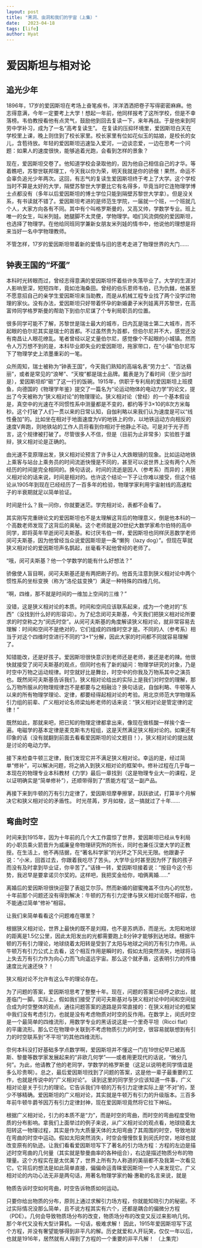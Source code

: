 ```yaml
---
layout: post
title: "黑洞、虫洞和我们的宇宙（上集）"
date:   2023-04-18
tags: [life]
author: Hyat
---
```

# 爱因斯坦与相对论

## 追光少年
1896年，17岁的爱因斯坦在考场上奋笔疾书，洋洋洒洒把卷子写得密密麻麻。他志得意满，今年一定要考上大学！想起一年前，他同样报考了这所学校，但是不幸落榜。韦伯教授看他有点灵气，鼓励他到回去复读一下，来年再战。于是他来到阿劳中学补习，成为了一名“高考复读生”。
在复读的压抑环境里，爱因斯坦白天在学校里上课，晚上则住到了校长家里。校长家里有位如花似玉的姑娘，是校长的女儿，含苞待放。年轻的爱因斯坦迅速坠入爱河，一边谈恋爱，一边在思考一个问题：如果人的速度很快，能够追着光跑，会看到怎样的景象？

现在，爱因斯坦交卷了。他知道学校会录取他的，因为他自己相信自己的才华。等着瞧吧，苏黎世联邦理工，今天我以你为荣，明天我就是你的骄傲！果然，命运不会辜负追光少年两次。这回，有志气的复读生爱因斯坦终于考上了大学。这个学校当时不算是太好的大学，隔壁苏黎世大学要比它有名得多，毕竟当时它连物理学博士点都没有（多年以后爱因斯坦的博士学位只能到隔壁苏黎世大学拿）。但是没关系，有书读就不错了。爱因斯坦考进的是师范生学院，一届就一个班，一个班就几个人，大家方向各有不同。其中有个叫格罗斯曼的，又高又帅，学数学专业。班上唯一的女生，叫米列娃。她腿脚不太灵便，学物理学。咱们风流倜傥的爱因斯坦，也选择了物理学。在他给同班同学兼新女朋友米列娃的情书中，他说他的理想是将来当好一名中学物理教师。

不管怎样，17岁的爱因斯坦带着新的爱情与旧的思考走进了物理世界的大门……

## 钟表王国的“坏蛋”

本科时光转眼而过，曾经志得意满的爱因斯坦怀着些许失落毕业了。大学的生涯对人影响至深，短短四年，竟如沧海桑田。曾经的伯乐恩师韦伯，已为仇雠，他甚至不愿意招自己的亲学生爱因斯坦来当助教，而是从机械工程专业找了两个没学过物理的家伙。没有办法，爱因斯坦只好带着怀孕的新婚妻子米列娃离开苏黎世，在高富帅同学格罗斯曼的帮助下到伯尔尼谋了个专利局职员的位置。

很多同学可能不了解，苏黎世是瑞士最大的城市，日内瓦是瑞士第二大城市，而不起眼的伯尔尼其实是瑞士的首都。不过虽然贵为首都，但伯尔尼并不大，感觉还没有南昌让人眼花缭乱。笔者曾经以足丈量伯尔尼，感觉像个不起眼的小城镇。然而令人万万想不到的是，本科毕业即失业的爱因斯坦，拖家带口，在“小镇”伯尔尼写下了物理学史上浓墨重彩的一笔。

众所周知，瑞士被称为“钟表王国”，今天我们熟知的高端名表“劳力士”、“百达翡丽”，或者是常见的“浪琴”、“天梭”都是瑞士品牌。戴表是为了看时间（至少当时是），爱因斯坦却“砸”了这一行的饭碗。1915年，供职于专利局的爱因斯坦上班摸鱼，向德国的《物理学年鉴》提交了一篇名为“论运动物体的电动力学”的论文，提出了今天被称为“狭义相对论”的物理理论。狭义相对论（曾经）的一个基本假设是，真空中的光速在不同惯性系中测量都是不变的，都约等于3×10的8次方米每秒。这个打破了人们一贯以来的日常认知，自伽利略以来我们认为速度是可以“线性叠加”的。比如坐在相对于地面速度为V的地铁上的你，以地铁运动方向相反的速度V奔跑，则地铁站的工作人员将看到你相对于他静止不动。可是对于光子而言，这个规律被打破了。尽管很多人不信，但是（目前为止非常多）实验胜于雄辩，狭义相对论是正确的。

由光速不变原理出发，狭义相对论预言了许多让人大跌眼镜的现象。比如运动地铁上乘客与站台上乘务员的时间流逝快慢是不同的，甚至可以说世界上没有两个人所经历的时间是完全相同的。换句话说，时间的流逝是因人（参考系）而异的；用狭义相对论的话来说，时间是相对的。也许这个结论一下子让你难以接受，但这个结论从1905年到现在已经经历了一百多年的检验，物理学家利用宇宙射线的高速粒子的半衰期就足以简单验证。

时间是什么？我一问你，你就要迷茫。学完相对论，表都不会看了。

其实刚写完重磅论文的爱因斯坦也不是太理解这背后的物理意义，倒是他本科的一个高数老师发现了这背后的奥秘。这个老师就是20世纪大数学家希尔伯特的高中同学，即将英年早逝闵可夫斯基。和讨厌韦伯一样，爱因斯坦也同样厌恶数学老师闵可夫斯基，因为他曾经当众说爱因斯坦是一条“懒狗（lazy dog）”。但现在草就狭义相对论的爱因斯坦声名鹊起，丝毫看不起他曾经的老师了。

“哦，闵可夫斯基？他一个学数学的能有什么好想法？”

骄傲使人盲目啊，闵可夫斯基还是有两把刷子的。他首先注意到狭义相对论中两个惯性系的坐标变换（称为“洛伦兹变换”）满足一种特殊的四维几何。

“啊，四维，那不就是时间的一维加上空间的三维？”

没错，这是狭义相对论的本质。时间和空间应该联系起来，成为一个绝对的“东西”（没找到什么好的形容词）。为了纪念闵可夫斯基，今天我们把狭义相对论所要求的时空称之为“闵氏时空”。从闵可夫斯基的角度解读狭义相对论，就非常容易去理解：时间和空间不是绝对的，它们组成的四维时空才是。不同的人（参考系）相当于对这个四维时空进行不同的“3+1”分解，因此大家的时间都不同就容易理解了。

知错能改，还是好孩子。爱因斯坦很快意识到老师还是老师，姜还是老的辣。他很快就接受了闵可夫斯基的观点，但同时也有了新的疑问：物理学研究的对象，乃是时空中万物之运动规律。时空就好比是舞台，时空中的你我及万物系其中之演员也。既然闵可夫斯基告诉我们，狭义相对论给出的实际上是我们对时空的理解，那么万物所服从的物理规律岂不是都要与之相融洽？换句话说，自伽利略、牛顿等人以来的所有物理学理论、定律，都要经得起相对论的考验。用北京师范大学物理系引力组的前辈、广义相对论名师梁灿彬老师的话来说：“狭义相对论是管定律的定律！”

既然如此，那就来吧，把已知的物理定律都拿出来，像现在做核酸一样挨个查一遍。电磁学的基本定律是麦克斯韦方程组，这是天然满足狭义相对论的。如果还有印象的话（没有就翻到前面去看看爱因斯坦的论文题目！），狭义相对论的提出就是讨论的电动力学。

接下来检查牛顿三定律，我们发现它并不满足狭义相对论。幸运的是，经过简单“修补”，可以解决问题，将之纳入到狭义相对论的框架中。修补过程在几乎每一本现在的物理专业本科教材《力学》最后一章找到（这是物理专业大一的课程，足以证明确实是“简单修补”），还顺带得到了“质能方程”这一副产品。

再接下来到牛顿的万有引力定律了，爱因斯坦摩拳擦掌，跃跃欲试，打算半个月解决它和狭义相对论的矛盾性。
时光荏苒，岁月如梭，这一搞就过了十年……

## 弯曲时空

时间来到1915年，因为十年前的几个大工作震惊了世界，爱因斯坦已经从专利局的小职员乘火箭晋升为威廉皇帝物理研究所的所长，同时也兼任汉堡大学的正教授。在生活上，他不再拮据，在“著名科学家”的光环之下风光无限。他跟妻子说：“小米，回首过去，你跟着我吃尽了苦头。大学毕业时甚至因为怀了我的孩子而没有及时拿到毕业证，你辛苦了。”话锋一转，爱因斯坦接着说：“按目今这个形势，我迟早是要拿诺贝尔奖的。这样吧，我把奖金给你，咱俩离婚……”

离婚后的爱因斯坦很快迎娶了表姐艾尔莎。然而新婚的甜蜜掩盖不住内心的忧愁，十年前那个问题还没有得到解决：牛顿的万有引力定律与狭义相对论既不相容，也不能通过简单“修补”相容。

让我们来简单看看这个问题难在哪里？

根据狭义相对论，世界上最快的既不是刘翔，也不是苏炳添，而是光。太阳和地球的距离是1.5亿公里，因此太阳发出的光都需要跑上8分钟才能够到达地球。根据牛顿的万有引力理论，地球绕着太阳转是受到了太阳与地球之间的万有引力作用。从牛顿万有引力公式上去看，这个相互作用是瞬时的，假如太阳突然消失，地球将马上失去万有引力作为向心力而飞向遥远宇宙。那么这个就矛盾，这表明引力的传播速度比光速还快？！

狭义相对论不允许有这么牛的理论存在。

为了问题的答案，爱因斯坦思考了整整十年。现在，问题的答案已经呼之欲出，就差临门一脚。实际上，假如我们接受了闵可夫斯基对与狭义相对论中时间和空间组合成为时空整体的观点，通往问题答案的道路是异常直接的：在狭义相对论的框架中我们没有考虑引力，也就是没有考虑物质对时空的反作用。在数学上，闵氏时空是一个最简单的四维流形，用数学专业的黑话说这是一个里奇平坦（Ricci flat）的平庸流形。那么它在物理中关联到不考虑物质引力的时空，很容易就联想到有引力的时空联系到“不平坦”的其他四维流形。

奈何本科没打好基础多学点数学啊，爱因斯坦并不懂这一门在19世纪早已被高斯、黎曼等数学家发展起来的“非欧几何学”——或者用更现代的话说，“微分几何”。为此，他请教了他的老同学，学数学的格罗斯曼（这足以说明老同学情谊是多么珍贵啊）。总之，最后爱因斯坦找到了问题的答案，这是他一辈子最重要的工作，也就是传说中的“广义相对论”。
读到这里的同学至少应该知道一件事，广义相对论是关于引力的理论。它告诉我们牛顿的万有引力定律实际上是“不对”的，至少不够精确。爱因斯坦的广义相对论，其实就是牛顿万有引力的升级版本。三百多年前牛顿牛爵爷因万有引力定律封神，现在爱因斯坦竟然将它拉下神坛。

根据广义相对论，引力的本质不是“力”，而是时空的弯曲，而时空的弯曲程度受物质的分布影响。拿我们上面举过的例子来说，从广义相对论的观点看，地球绕着太阳转这一物理过程，其实是作为大质量天体的太阳弯曲了其周围的时空，导致地球在弯曲的时空中运动。假如太阳突然消失，时空会慢慢恢复到闵氏时空，地球也就改变原有的轨迹。让我们看看爱因斯坦写下了著名的引力场方程：方程的左边是描述时空弯曲的几何量（其实就是黎曼曲率的各种组合），右边是描述物质分布的物理量。这个方程实在是太优美了，世界上所有为人称道的美丽都不及我第一次看见它。它背后的想法是如此简单直接，偏偏命运青睐爱因斯坦一个人来发现它。广义相对论的内功心法无非是两句话，用著名物理学家约翰·惠勒的名言来说，就是

物质告诉时空如何弯曲，时空告诉物质如何运动。

只要你给出物质的分布，原则上通过求解引力场方程，你就能知晓引力的秘密。不过实际情况没那么简单，且不说方程其实有六个，还都是耦合的偏微分方程（PDE）。几何会导致物质场分布的改变，物质场分布的改变又反过来影响几何。那个年代又没有大型计算机。一句话，极难求解！
因此，1915年爱因斯坦写下这个方程，并没有奢望能够得到非平凡的解。历史就爱和人开玩笑，仅仅一年以后，也就是1916年，居然就有人得到了方程的一个重要的非平凡解！
（上集完）



